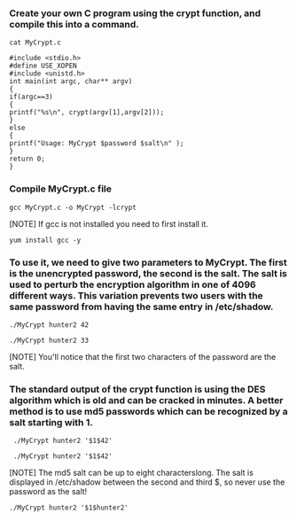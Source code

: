 ### Create your own C program using the crypt function, and compile this into a command.
```
cat MyCrypt.c
```
```
#include <stdio.h> 
#define USE_XOPEN 
#include <unistd.h>
int main(int argc, char** argv)
{
if(argc==3)
{
printf("%s\n", crypt(argv[1],argv[2]));
}
else
{
printf("Usage: MyCrypt $password $salt\n" );
}
return 0;
}
```
### Compile MyCrypt.c file 
```
gcc MyCrypt.c -o MyCrypt -lcrypt
```
[NOTE] If gcc is not installed you need to first install it.
```
yum install gcc -y
```
### To use it, we need to give two parameters to MyCrypt. The first is the unencrypted password, the second is the salt. The salt is used to perturb the encryption algorithm in one of 4096 different ways. This variation prevents two users with the same password from having the same entry in /etc/shadow.
```
./MyCrypt hunter2 42
```
```
./MyCrypt hunter2 33
```
[NOTE] You'll notice that the first two characters of the password are the salt.

### The standard output of the crypt function is using the DES algorithm which is old and can be cracked in minutes. A better method is to use md5 passwords which can be recognized by a salt starting with $1$.
```
 ./MyCrypt hunter2 '$1$42'
```
```
 ./MyCrypt hunter2 '$1$42'
```

[NOTE] The md5 salt can be up to eight characterslong. The salt is displayed in /etc/shadow between the second and third $, so never use the password as the salt!

```
./MyCrypt hunter2 '$1$hunter2'
```

